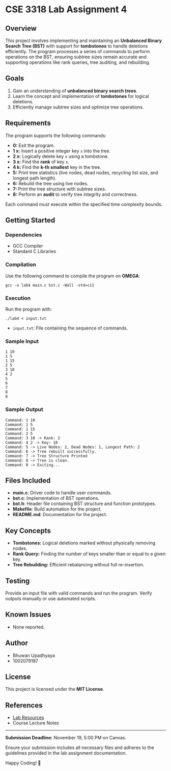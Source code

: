 # CSE 3318 Lab Assignment 4

## Overview
This project involves implementing and maintaining an **Unbalanced Binary Search Tree (BST)** with support for **tombstones** to handle deletions efficiently. The program processes a series of commands to perform operations on the BST, ensuring subtree sizes remain accurate and supporting operations like rank queries, tree auditing, and rebuilding.

## Goals
1. Gain an understanding of **unbalanced binary search trees**.
2. Learn the concept and implementation of **tombstones** for logical deletions.
3. Efficiently manage subtree sizes and optimize tree operations.

## Requirements
The program supports the following commands:

- **0:** Exit the program.
- **1 x:** Insert a positive integer key `x` into the tree.
- **2 x:** Logically delete key `x` using a tombstone.
- **3 x:** Find the **rank** of key `x`.
- **4 k:** Find the **k-th smallest** key in the tree.
- **5:** Print tree statistics (live nodes, dead nodes, recycling list size, and longest path length).
- **6:** Rebuild the tree using live nodes.
- **7:** Print the tree structure with subtree sizes.
- **8:** Perform an **audit** to verify tree integrity and correctness.

Each command must execute within the specified time complexity bounds.

## Getting Started
### Dependencies
- GCC Compiler
- Standard C Libraries

### Compilation
Use the following command to compile the program on **OMEGA**:
```
gcc -o lab4 main.c bst.c -Wall -std=c11
```

### Execution
Run the program with:
```
./lab4 < input.txt
```
- `input.txt`: File containing the sequence of commands.

### Sample Input
```
1 10
1 5
1 15
2 5
3 10
4 2
5
6
7
8
0
```

### Sample Output
```
Command: 1 10
Command: 1 5
Command: 1 15
Command: 2 5
Command: 3 10 -> Rank: 2
Command: 4 2 -> Key: 10
Command: 5 -> Live Nodes: 2, Dead Nodes: 1, Longest Path: 2
Command: 6 -> Tree rebuilt successfully.
Command: 7 -> Tree Structure Printed
Command: 8 -> Tree is clean.
Command: 0 -> Exiting...
```

## Files Included
- **main.c**: Driver code to handle user commands.
- **bst.c**: Implementation of BST operations.
- **bst.h**: Header file containing BST structure and function prototypes.
- **Makefile**: Build automation for the project.
- **README.md**: Documentation for the project.

## Key Concepts
- **Tombstones:** Logical deletions marked without physically removing nodes.
- **Rank Query:** Finding the number of keys smaller than or equal to a given key.
- **Tree Rebuilding:** Efficient rebalancing without full re-insertion.

## Testing
Provide an input file with valid commands and run the program. Verify outputs manually or use automated scripts.

## Known Issues
- None reported.

## Author
- Bhuwan Upadhyaya
- 1002079187

## License
This project is licensed under the **MIT License**.

## References
- [Lab Resources](https://ranger.uta.edu/~weems/NOTES3318/BST/)
- Course Lecture Notes

---
**Submission Deadline:** November 19, 5:00 PM on Canvas.

Ensure your submission includes all necessary files and adheres to the guidelines provided in the lab assignment documentation.

Happy Coding! 🚀
